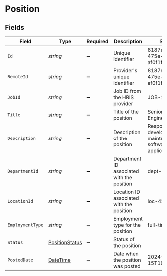 # Position


## Fields

| Field                                                                                 | Type                                                                                  | Required                                                                              | Description                                                                           | Example                                                                               |
| ------------------------------------------------------------------------------------- | ------------------------------------------------------------------------------------- | ------------------------------------------------------------------------------------- | ------------------------------------------------------------------------------------- | ------------------------------------------------------------------------------------- |
| `Id`                                                                                  | *string*                                                                              | :heavy_minus_sign:                                                                    | Unique identifier                                                                     | 8187e5da-dc77-475e-9949-af0f1fa4e4e3                                                  |
| `RemoteId`                                                                            | *string*                                                                              | :heavy_minus_sign:                                                                    | Provider's unique identifier                                                          | 8187e5da-dc77-475e-9949-af0f1fa4e4e3                                                  |
| `JobId`                                                                               | *string*                                                                              | :heavy_minus_sign:                                                                    | Job ID from the HRIS provider                                                         | JOB-12345                                                                             |
| `Title`                                                                               | *string*                                                                              | :heavy_minus_sign:                                                                    | Title of the position                                                                 | Senior Software Engineer                                                              |
| `Description`                                                                         | *string*                                                                              | :heavy_minus_sign:                                                                    | Description of the position                                                           | Responsible for developing and maintaining software applications                      |
| `DepartmentId`                                                                        | *string*                                                                              | :heavy_minus_sign:                                                                    | Department ID associated with the position                                            | dept-123                                                                              |
| `LocationId`                                                                          | *string*                                                                              | :heavy_minus_sign:                                                                    | Location ID associated with the position                                              | loc-456                                                                               |
| `EmploymentType`                                                                      | *string*                                                                              | :heavy_minus_sign:                                                                    | Employment type for the position                                                      | full-time                                                                             |
| `Status`                                                                              | [PositionStatus](../../Models/Components/PositionStatus.md)                           | :heavy_minus_sign:                                                                    | Status of the position                                                                |                                                                                       |
| `PostedDate`                                                                          | [DateTime](https://learn.microsoft.com/en-us/dotnet/api/system.datetime?view=net-5.0) | :heavy_minus_sign:                                                                    | Date when the position was posted                                                     | 2024-01-15T10:00:00.000Z                                                              |